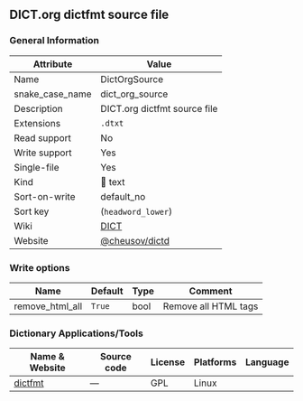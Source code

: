 DICT.org dictfmt source file
----------------------------

### General Information

| Attribute       | Value                                              |
|-----------------|----------------------------------------------------|
| Name            | DictOrgSource                                      |
| snake_case_name | dict_org_source                                    |
| Description     | DICT.org dictfmt source file                       |
| Extensions      | `.dtxt`                                            |
| Read support    | No                                                 |
| Write support   | Yes                                                |
| Single-file     | Yes                                                |
| Kind            | 📝 text                                            |
| Sort-on-write   | default_no                                         |
| Sort key        | \(`headword_lower`\)                               |
| Wiki            | [DICT](https://en.wikipedia.org/wiki/DICT)         |
| Website         | [@cheusov/dictd](https://github.com/cheusov/dictd) |

### Write options

| Name            | Default | Type | Comment              |
|-----------------|---------|------|----------------------|
| remove_html_all | `True`  | bool | Remove all HTML tags |

### Dictionary Applications/Tools

| Name & Website                                 | Source code | License | Platforms | Language |
|------------------------------------------------|-------------|---------|-----------|----------|
| [dictfmt](https://linux.die.net/man/1/dictfmt) | ―           | GPL     | Linux     |          |
